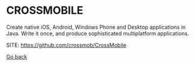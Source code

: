 # CROSSMOBILE

 Create native iOS, Android, Windows Phone and Desktop applications
 in Java. Write it once, and produce sophisticated multiplatform
 applications. 
 
 SITE: https://github.com/crossmob/CrossMobile

 [Go back](https://portable-linux-apps.github.io/apps.html)
